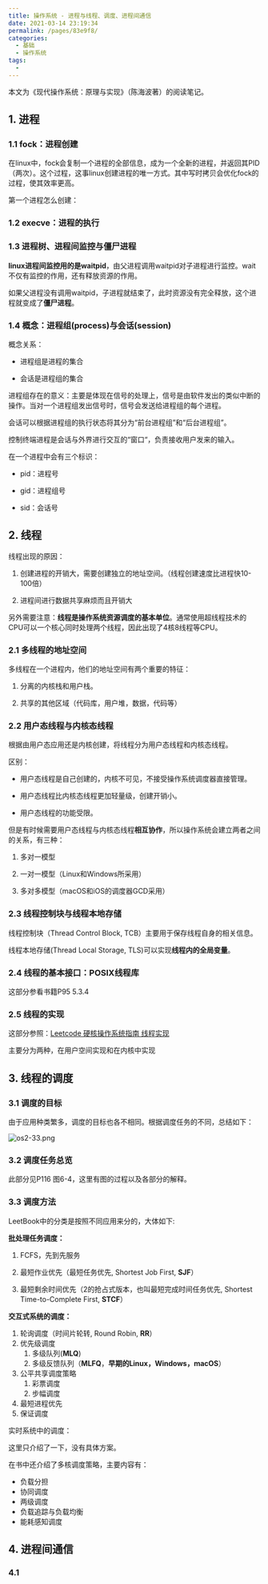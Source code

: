 ```yaml
---
title: 操作系统 - 进程与线程、调度、进程间通信
date: 2021-03-14 23:19:34
permalink: /pages/83e9f8/
categories:
  - 基础
  - 操作系统
tags:
  - 
---
```

本文为《现代操作系统：原理与实现》（陈海波著）的阅读笔记。

## 1. 进程

### 1.1 fock：进程创建

在linux中，fock会复制一个进程的全部信息，成为一个全新的进程，并返回其PID（两次）。这个过程，这事linux创建进程的唯一方式。其中写时拷贝会优化fock的过程，使其效率更高。

第一个进程怎么创建：

### 1.2 execve：进程的执行

### 1.3 进程树、进程间监控与僵尸进程

**linux进程间监控用的是waitpid**，由父进程调用waitpid对子进程进行监控。wait不仅有监控的作用，还有释放资源的作用。

如果父进程没有调用waitpid，子进程就结束了，此时资源没有完全释放，这个进程就变成了**僵尸进程**。

### 1.4 概念：进程组(process)与会话(session)

概念关系：

- 进程组是进程的集合

- 会话是进程组的集合

进程组存在的意义：主要是体现在信号的处理上，信号是由软件发出的类似中断的操作。当对一个进程组发出信号时，信号会发送给进程组的每个进程。

会话可以根据进程组的执行状态将其分为“前台进程组”和“后台进程组”。

控制终端进程是会话与外界进行交互的“窗口“，负责接收用户发来的输入。

在一个进程中会有三个标识：

- pid：进程号

- gid：进程组号

- sid：会话号

## 2. 线程

线程出现的原因：

1. 创建进程的开销大，需要创建独立的地址空间。（线程创建速度比进程快10-100倍）

2. 进程间进行数据共享麻烦而且开销大

另外需要注意：**线程是操作系统资源调度的基本单位**。通常使用超线程技术的CPU可以一个核心同时处理两个线程，因此出现了4核8线程等CPU。

### 2.1 多线程的地址空间

多线程在一个进程内，他们的地址空间有两个重要的特征：

1. 分离的内核栈和用户栈。

2. 共享的其他区域（代码库，用户堆，数据，代码等）

### 2.2 用户态线程与内核态线程

根据由用户态应用还是内核创建，将线程分为用户态线程和内核态线程。

区别：

- 用户态线程是自己创建的，内核不可见，不接受操作系统调度器直接管理。

- 用户态线程比内核态线程更加轻量级，创建开销小。

- 用户态线程的功能受限。

但是有时候需要用户态线程与内核态线程**相互协作**，所以操作系统会建立两者之间的关系，有三种：

1. 多对一模型

2. 一对一模型（Linux和Windows所采用）

3. 多对多模型（macOS和iOS的调度器GCD采用）

### 2.3 线程控制块与线程本地存储

线程控制块（Thread Control Block, TCB）主要用于保存线程自身的相关信息。

线程本地存储(Thread Local Storage, TLS)可以实现**线程内的全局变量**。

### 2.4 线程的基本接口：POSIX线程库

这部分参看书籍P95 5.3.4

### 2.5 线程的实现

这部分参照：[Leetcode 硬核操作系统指南 线程实现](https://leetcode-cn.com/leetbook/read/awesome-os-guide/e10o0h/)

主要分为两种，在用户空间实现和在内核中实现

## 3. 线程的调度

### 3.1 调度的目标

由于应用种类繁多，调度的目标也各不相同。根据调度任务的不同，总结如下：

![os2-33.png](https://gitee.com/molinchn/BlogImage/raw/master/img/1612665024-CbaTgb-os2-33.png)

### 3.2 调度任务总览

此部分见P116 图6-4，这里有图的过程以及各部分的解释。

### 3.3 调度方法

LeetBook中的分类是按照不同应用来分的，大体如下:

**批处理任务调度：**

1. FCFS，先到先服务

2. 最短作业优先（最短任务优先, Shortest Job First, **SJF**）

3. 最短剩余时间优先（2的抢占式版本，也叫最短完成时间任务优先, Shortest Time-to-Complete First, **STCF**）

**交互式系统的调度：**

1. 轮询调度（时间片轮转, Round Robin, **RR**）
2. 优先级调度
   1. 多级队列(**MLQ**)
   2. 多级反馈队列（**MLFQ**，**早期的Linux，Windows，macOS**）
3. 公平共享调度策略
   1. 彩票调度
   2. 步幅调度
4. 最短进程优先
5. 保证调度

实时系统中的调度：

这里只介绍了一下，没有具体方案。



在书中还介绍了多核调度策略，主要内容有：

- 负载分担
- 协同调度
- 两级调度
- 负载追踪与负载均衡
- 能耗感知调度



## 4. 进程间通信



### 4.1 